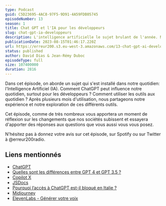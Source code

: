 ```yaml
---
type: Podcast
guid: C5D23695-4AC8-97F5-9D91-4A59FDB05745
episodeNumber: 13
season: 1
title: Chat GPT et l'IA pour les développeurs
slug: chat-gpt-ia-developpeurs
description: L'intelligence artificielle le sujet brulant de l'année. Nous revenons sur les outils actuels et ce que cela pourra signifier pour le futur des développeurs.
publicationDate: 2023-08-15T01:46:17.220Z
url: https://erreur200.s3.eu-west-3.amazonaws.com/13-chat-gpt-ai-developpeurs.mp3
status: published
author: David Dias & Jean-Rémy Duboc
episodeType: full
size: 107400000
duration: 2816
---
```


Dans cet épisode, on aborde un sujet qui s'est installé dans notre quotidien: l'Intelligence Artificiel (IA). Comment ChatGPT peut influence notre quotidien, surtout pour les développeurs ? Comment utiliser les outils aux quotidien ? Après plusieurs mois d'utilisation, nous partageons notre expérience et notre exploration de ces différents outils.

Cet épisode, comme de très nombreux vous apportera un moment de réflexion sur les changements que nos sociétés subissent et essayera d'apporter des réponses aux questions que vous aussi vous vous posez.

N'hésitez pas à donnez votre avis sur cet épisode, sur Spotify ou sur Twitter à @erreur200radio.

## Liens mentionnés

- [ChatGPT](https://erreur200.com)
- [Quelles sont les différences entre GPT 4 et GPT 3.5 ?](https://aiexplorer.io/actualites-ia/quelles-sont-les-differences-entre-gpt-4-et-gpt-3-5/)
- [Copilot X](https://github.com/features/preview/copilot-x)
- [JSDocs](https://jsdoc.app/about-getting-started.html)
- [Pourquoi l’accès à ChatGPT est-il bloqué en Italie ?](https://siecledigital.fr/2023/04/03/italie-bloque-chatgpt/)
- [Midjourney](https://www.midjourney.com/)
- [ElevenLabs - Générer votre voix](https://elevenlabs.io/)
